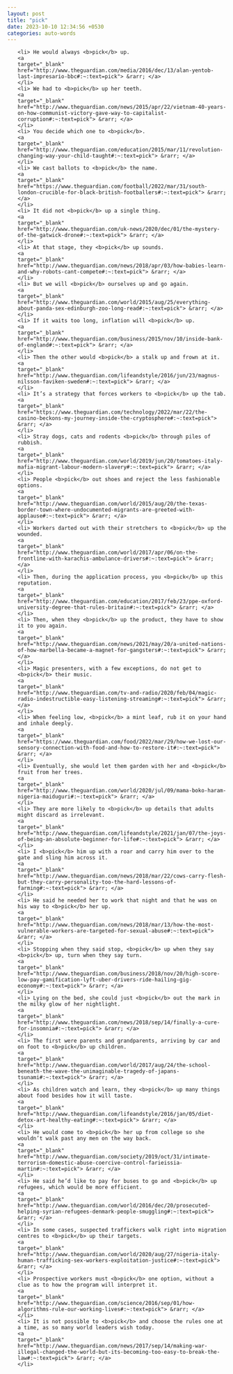 ```yaml
---
layout: post
title: "pick"
date: 2023-10-10 12:34:56 +0530
categories: auto-words
---
```

<ol>

    <li> He would always <b>pick</b> up.
    <a 
    target="_blank" 
    href="http://www.theguardian.com/media/2016/dec/13/alan-yentob-last-impresario-bbc#:~:text=pick"> &rarr; </a>
    </li>
    <li> We had to <b>pick</b> up her teeth.
    <a 
    target="_blank" 
    href="http://www.theguardian.com/news/2015/apr/22/vietnam-40-years-on-how-communist-victory-gave-way-to-capitalist-corruption#:~:text=pick"> &rarr; </a>
    </li>
    <li> You decide which one to <b>pick</b>.
    <a 
    target="_blank" 
    href="http://www.theguardian.com/education/2015/mar/11/revolution-changing-way-your-child-taught#:~:text=pick"> &rarr; </a>
    </li>
    <li> We cast ballots to <b>pick</b> the name.
    <a 
    target="_blank" 
    href="https://www.theguardian.com/football/2022/mar/31/south-london-crucible-for-black-british-footballers#:~:text=pick"> &rarr; </a>
    </li>
    <li> It did not <b>pick</b> up a single thing.
    <a 
    target="_blank" 
    href="http://www.theguardian.com/uk-news/2020/dec/01/the-mystery-of-the-gatwick-drone#:~:text=pick"> &rarr; </a>
    </li>
    <li> At that stage, they <b>pick</b> up sounds.
    <a 
    target="_blank" 
    href="http://www.theguardian.com/news/2018/apr/03/how-babies-learn-and-why-robots-cant-compete#:~:text=pick"> &rarr; </a>
    </li>
    <li> But we will <b>pick</b> ourselves up and go again.
    <a 
    target="_blank" 
    href="http://www.theguardian.com/world/2015/aug/25/everything-about-panda-sex-edinburgh-zoo-long-read#:~:text=pick"> &rarr; </a>
    </li>
    <li> If it waits too long, inflation will <b>pick</b> up.
    <a 
    target="_blank" 
    href="http://www.theguardian.com/business/2015/nov/10/inside-bank-of-england#:~:text=pick"> &rarr; </a>
    </li>
    <li> Then the other would <b>pick</b> a stalk up and frown at it.
    <a 
    target="_blank" 
    href="http://www.theguardian.com/lifeandstyle/2016/jun/23/magnus-nilsson-faviken-sweden#:~:text=pick"> &rarr; </a>
    </li>
    <li> It’s a strategy that forces workers to <b>pick</b> up the tab.
    <a 
    target="_blank" 
    href="https://www.theguardian.com/technology/2022/mar/22/the-casino-beckons-my-journey-inside-the-cryptosphere#:~:text=pick"> &rarr; </a>
    </li>
    <li> Stray dogs, cats and rodents <b>pick</b> through piles of rubbish.
    <a 
    target="_blank" 
    href="http://www.theguardian.com/world/2019/jun/20/tomatoes-italy-mafia-migrant-labour-modern-slavery#:~:text=pick"> &rarr; </a>
    </li>
    <li> People <b>pick</b> out shoes and reject the less fashionable options.
    <a 
    target="_blank" 
    href="http://www.theguardian.com/world/2015/aug/20/the-texas-border-town-where-undocumented-migrants-are-greeted-with-applause#:~:text=pick"> &rarr; </a>
    </li>
    <li> Workers darted out with their stretchers to <b>pick</b> up the wounded.
    <a 
    target="_blank" 
    href="http://www.theguardian.com/world/2017/apr/06/on-the-frontline-with-karachis-ambulance-drivers#:~:text=pick"> &rarr; </a>
    </li>
    <li> Then, during the application process, you <b>pick</b> up this reputation.
    <a 
    target="_blank" 
    href="http://www.theguardian.com/education/2017/feb/23/ppe-oxford-university-degree-that-rules-britain#:~:text=pick"> &rarr; </a>
    </li>
    <li> Then, when they <b>pick</b> up the product, they have to show it to you again.
    <a 
    target="_blank" 
    href="http://www.theguardian.com/news/2021/may/20/a-united-nations-of-how-marbella-became-a-magnet-for-gangsters#:~:text=pick"> &rarr; </a>
    </li>
    <li> Magic presenters, with a few exceptions, do not get to <b>pick</b> their music.
    <a 
    target="_blank" 
    href="http://www.theguardian.com/tv-and-radio/2020/feb/04/magic-radio-indestructible-easy-listening-streaming#:~:text=pick"> &rarr; </a>
    </li>
    <li> When feeling low, <b>pick</b> a mint leaf, rub it on your hand and inhale deeply.
    <a 
    target="_blank" 
    href="https://www.theguardian.com/food/2022/mar/29/how-we-lost-our-sensory-connection-with-food-and-how-to-restore-it#:~:text=pick"> &rarr; </a>
    </li>
    <li> Eventually, she would let them garden with her and <b>pick</b> fruit from her trees.
    <a 
    target="_blank" 
    href="http://www.theguardian.com/world/2020/jul/09/mama-boko-haram-nigeria-maiduguri#:~:text=pick"> &rarr; </a>
    </li>
    <li> They are more likely to <b>pick</b> up details that adults might discard as irrelevant.
    <a 
    target="_blank" 
    href="http://www.theguardian.com/lifeandstyle/2021/jan/07/the-joys-of-being-an-absolute-beginner-for-life#:~:text=pick"> &rarr; </a>
    </li>
    <li> I <b>pick</b> him up with a roar and carry him over to the gate and sling him across it.
    <a 
    target="_blank" 
    href="http://www.theguardian.com/news/2018/mar/22/cows-carry-flesh-but-they-carry-personality-too-the-hard-lessons-of-farming#:~:text=pick"> &rarr; </a>
    </li>
    <li> He said he needed her to work that night and that he was on his way to <b>pick</b> her up.
    <a 
    target="_blank" 
    href="http://www.theguardian.com/news/2018/mar/13/how-the-most-vulnerable-workers-are-targeted-for-sexual-abuse#:~:text=pick"> &rarr; </a>
    </li>
    <li> Stopping when they said stop, <b>pick</b> up when they say <b>pick</b> up, turn when they say turn.
    <a 
    target="_blank" 
    href="http://www.theguardian.com/business/2018/nov/20/high-score-low-pay-gamification-lyft-uber-drivers-ride-hailing-gig-economy#:~:text=pick"> &rarr; </a>
    </li>
    <li> Lying on the bed, she could just <b>pick</b> out the mark in the milky glow of her nightlight.
    <a 
    target="_blank" 
    href="http://www.theguardian.com/news/2018/sep/14/finally-a-cure-for-insomnia#:~:text=pick"> &rarr; </a>
    </li>
    <li> The first were parents and grandparents, arriving by car and on foot to <b>pick</b> up children.
    <a 
    target="_blank" 
    href="http://www.theguardian.com/world/2017/aug/24/the-school-beneath-the-wave-the-unimaginable-tragedy-of-japans-tsunami#:~:text=pick"> &rarr; </a>
    </li>
    <li> As children watch and learn, they <b>pick</b> up many things about food besides how it will taste.
    <a 
    target="_blank" 
    href="http://www.theguardian.com/lifeandstyle/2016/jan/05/diet-detox-art-healthy-eating#:~:text=pick"> &rarr; </a>
    </li>
    <li> He would come to <b>pick</b> her up from college so she wouldn’t walk past any men on the way back.
    <a 
    target="_blank" 
    href="http://www.theguardian.com/society/2019/oct/31/intimate-terrorism-domestic-abuse-coercive-control-farieissia-martin#:~:text=pick"> &rarr; </a>
    </li>
    <li> He said he’d like to pay for buses to go and <b>pick</b> up refugees, which would be more efficient.
    <a 
    target="_blank" 
    href="http://www.theguardian.com/world/2016/dec/20/prosecuted-helping-syrian-refugees-denmark-people-smuggling#:~:text=pick"> &rarr; </a>
    </li>
    <li> In some cases, suspected traffickers walk right into migration centres to <b>pick</b> up their targets.
    <a 
    target="_blank" 
    href="http://www.theguardian.com/world/2020/aug/27/nigeria-italy-human-trafficking-sex-workers-exploitation-justice#:~:text=pick"> &rarr; </a>
    </li>
    <li> Prospective workers must <b>pick</b> one option, without a clue as to how the program will interpret it.
    <a 
    target="_blank" 
    href="http://www.theguardian.com/science/2016/sep/01/how-algorithms-rule-our-working-lives#:~:text=pick"> &rarr; </a>
    </li>
    <li> It is not possible to <b>pick</b> and choose the rules one at a time, as so many world leaders wish today.
    <a 
    target="_blank" 
    href="http://www.theguardian.com/news/2017/sep/14/making-war-illegal-changed-the-world-but-its-becoming-too-easy-to-break-the-law#:~:text=pick"> &rarr; </a>
    </li>